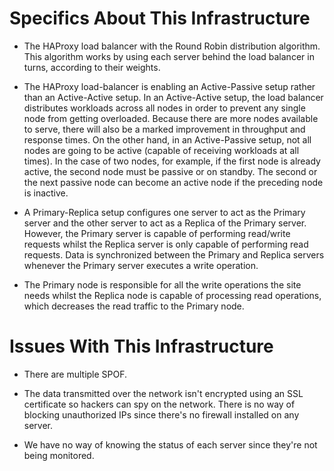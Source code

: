 # Specifics About This Infrastructure

* The HAProxy load balancer with the Round Robin distribution algorithm.
This algorithm works by using each server behind the load balancer in turns, according to their weights.

* The HAProxy load-balancer is enabling an Active-Passive setup rather than an Active-Active setup.
In an Active-Active setup, the load balancer distributes workloads across all nodes in order to prevent any single node from getting overloaded. Because there are more nodes available to serve, there will also be a marked improvement in throughput and response times. On the other hand, in an Active-Passive setup, not all nodes are going to be active (capable of receiving workloads at all times). In the case of two nodes, for example, if the first node is already active, the second node must be passive or on standby. The second or the next passive node can become an active node if the preceding node is inactive.

* A Primary-Replica setup configures one server to act as the Primary server and the other server to act as a Replica of the Primary server.
However, the Primary server is capable of performing read/write requests whilst the Replica server is only capable of performing read requests. Data is synchronized between the Primary and Replica servers whenever the Primary server executes a write operation.

* The Primary node is responsible for all the write operations the site needs whilst the Replica node is capable of processing read operations, which decreases the read traffic to the Primary node.


# Issues With This Infrastructure

* There are multiple SPOF.

* The data transmitted over the network isn't encrypted using an SSL certificate so hackers can spy on the network.
There is no way of blocking unauthorized IPs since there's no firewall installed on any server.

* We have no way of knowing the status of each server since they're not being monitored.
